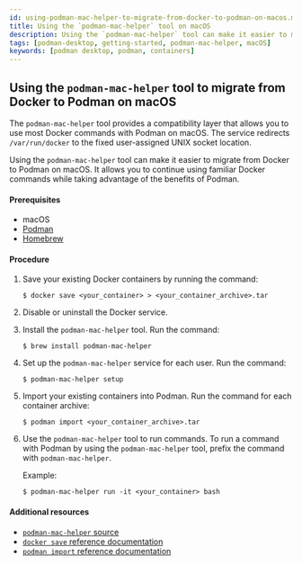 ```yaml
---
id: using-podman-mac-helper-to-migrate-from-docker-to-podman-on-macos.md
title: Using the `podman-mac-helper` tool on macOS
description: Using the `podman-mac-helper` tool can make it easier to migrate from Docker to Podman on macOS, as it allows you to continue using familiar Docker commands while taking advantage of the benefits of Podman.
tags: [podman-desktop, getting-started, podman-mac-helper, macOS]
keywords: [podman desktop, podman, containers]
---
```


## Using the `podman-mac-helper` tool to migrate from Docker to Podman on macOS

The `podman-mac-helper` tool provides a compatibility layer that allows you to use most Docker commands with Podman on macOS.
The service redirects `/var/run/docker` to the fixed user-assigned UNIX socket location.

Using the `podman-mac-helper` tool can make it easier to migrate from Docker to Podman on macOS.
It allows you to continue using familiar Docker commands while taking advantage of the benefits of Podman.

#### Prerequisites

* macOS
* [Podman](../Installation/macos-install)
* [Homebrew](https://brew.sh/)

#### Procedure

1. Save your existing Docker containers by running the command:

    ```
    $ docker save <your_container> > <your_container_archive>.tar
    ```

2. Disable or uninstall the Docker service.

3. Install the `podman-mac-helper` tool.
   Run the command:

    ```
    $ brew install podman-mac-helper
    ```

4. Set up the `podman-mac-helper` service for each user.
   Run the command:

    ```
    $ podman-mac-helper setup
    ```

5. Import your existing containers into Podman.
   Run the command for each container archive:

     ```
     $ podman import <your_container_archive>.tar
     ```

6. Use the `podman-mac-helper` tool to run commands.
   To run a command with Podman by using the `podman-mac-helper` tool, prefix the command with `podman-mac-helper`.

   Example:

    ```
    $ podman-mac-helper run -it <your_container> bash
    ```

#### Additional resources

* [`podman-mac-helper` source](https://github.com/containers/podman/tree/main/cmd/podman-mac-helper)
* [`docker save` reference documentation](https://docs.docker.com/engine/reference/commandline/save/)
* [`podman import` reference documentation](https://docs.podman.io/en/latest/markdown/podman-import.1.html)

